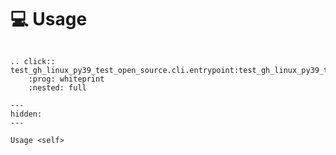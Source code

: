 <!--
SPDX-FileCopyrightText: © 2024 Romain Brault <mail@romainbrault.com>

SPDX-License-Identifier: CC-BY-4.0
-->

# 💻 Usage

```{eval-rst}

.. click:: test_gh_linux_py39_test_open_source.cli.entrypoint:test_gh_linux_py39_test_open_source
    :prog: whiteprint
    :nested: full
```

```{toctree}
---
hidden:
---

Usage <self>
```

